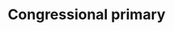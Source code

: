 ---
title: Congressional primary
string_date: "Nov. 4, 2014"
clip_url: http://elections.thelensnola.org/2014/primary/
image_url: /images/thumbnails/2014-11-04-election.png
image_alt: Nov. 4, 2014, election results app
description: My first and The Lens' second foray into live election coverage for New Orleans and Louisiana.
repo: https://github.com/TheLens/elections
tools: JavaScript, Leaflet, Python, QGIS, S3, TopoJSON
---